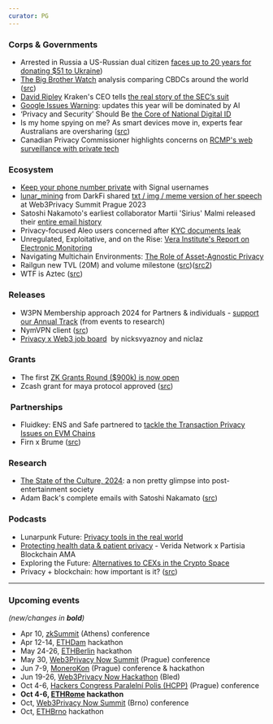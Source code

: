 ```yaml
---
curator: PG
---
```


### Corps & Governments
* Arrested in Russia a US-Russian dual citizen [faces up to 20 years for donating $51 to Ukraine](https://www.theguardian.com/world/2024/feb/20/russia-arrests-us-dual-national-for-51-ukrainian-charity-donation))
* [The Big Brother Watch](https://twitter.com/BigBrotherWatch) analysis comparing CBDCs around the world ([src](https://x.com/bigbrotherwatch/status/1761005320938156182?s=46&t=b1BOenGGst5sOeePtNVPjQ))
* [David Ripley](https://twitter.com/DavidLRipley) Kraken's CEO tells [the real story of the SEC’s suit](https://x.com/DavidLRipley/status/1760829432292405368?s=20)
* [Google Issues Warning](https://www.forbes.com/sites/zakdoffman/2024/02/12/google-warns-as-free-ai-upgrade-for-iphone-android-and-samsung-users/): updates this year will be dominated by AI
* ‘Privacy and Security’ Should Be [the Core of National Digital ID](https://www.theepochtimes.com/world/privacy-and-security-should-be-the-core-of-national-digital-id-australias-largest-bank-5583047?welcomeuser=1)
* Is my home spying on me? As smart devices move in, experts fear Australians are oversharing ([src](https://www.theguardian.com/technology/2024/feb/11/is-my-home-spying-on-me-as-smart-devices-move-in-experts-fear-australians-are-oversharing))
* Canadian Privacy Commissioner highlights concerns on [RCMP's web surveillance with private tech](https://www.rebelnews.com/privacy_commissioner_highlights_concerns_on_rcmp_s_web_surveillance_with_private_tech)

### Ecosystem
* [Keep your phone number private](https://www.wired.com/story/signal-launches-usersnames-phone-number-privacy/) with Signal usernames
* [lunar_mining](https://twitter.com/lunar_mining) from DarkFi shared [txt / img / meme version of her speech](https://dark.fi/insights/memetic-warfare.html) at Web3Privacy Summit Prague 2023 
* Satoshi Nakamoto's earliest collaborator Martii 'Sirius' Malmi released their [entire email history](https://bitcoinmagazine.com/technical/bitcoin-adam-backs-complete-emails-satoshi-nakamoto)  
* Privacy-focused Aleo users concerned after [KYC documents leak](https://cointelegraph.com/news/privacy-focused-aleo-users-concerned-after-kyc-documents-leak)
* Unregulated, Exploitative, and on the Rise: [Vera Institute's Report on Electronic Monitoring](https://www.eff.org/deeplinks/2024/02/unregulated-exploitative-and-rise-vera-institutes-report-electronic-monitoring)
* Navigating Multichain Environments: [The Role of Asset-Agnostic Privacy](https://hackernoon.com/navigating-multichain-environments-the-role-of-asset-agnostic-privacy)
* Railgun new TVL (20M) and volume milestone ([src](https://x.com/RAILGUN_Project/status/1760811652482830549?s=20))([src2](https://defillama.com/protocol/railgun))
* WTF is Aztec ([src](https://aztec.network/blog/wtf-is-aztec/))

### Releases
* W3PN Membership approach 2024 for Partners & individuals - [support our Annual Track](https://docs.web3privacy.info/membership/) (from events to research)
* NymVPN client ([src](https://x.com/nymproject/status/1760082042274918772?s=20))
* [Privacy x Web3 job board](https://docs.google.com/spreadsheets/d/1dN6bIWyOh01Dl-y1iZh-1TASZxKUefD098BUALcnUb8/edit)  by nicksvyaznoy and niclaz

### Grants
* The first [ZK Grants Round ($900k) is now open](https://twitter.com/ethereum/status/1760378315141939674)
* Zcash grant for maya protocol approved ([src](https://twitter.com/crypto_cr0c/status/1760091597902106955))

###  Partnerships
* Fluidkey: ENS and Safe partnered to [tackle the Transaction Privacy Issues on EVM Chains](https://news.bitcoin.com/fluidkey-launches-to-tackle-the-transaction-privacy-issues-on-evm-chains/)
* Firn x Brume ([src](https://twitter.com/Grav_Amundsen/status/1761799089665290430))
 
### Research
* [The State of the Culture, 2024](https://www.honest-broker.com/p/the-state-of-the-culture-2024): a non pretty glimpse into post-entertainment society
* Adam Back's complete emails with Satoshi Nakamato ([src](https://bitcoinmagazine.com/technical/bitcoin-adam-backs-complete-emails-satoshi-nakamoto))

### Podcasts  
* Lunarpunk Future: [Privacy tools in the real world](https://x.com/lunarpunksquad/status/1760681059229048859?s=20)
* [Protecting health data & patient privacy](https://www.youtube.com/watch?v=1XplgVgPiXo) - Verida Network x Partisia Blockchain AMA
* Exploring the Future: [Alternatives to CEXs in the Crypto Space](https://twitter.com/firoorg/status/1761747274034774285)
* Privacy + blockchain: how important is it? ([src](https://twitter.com/QuickswapDEX/status/1760428696534466743))

---

### Upcoming events
*(new/changes in **bold**)*

* Apr 10, [zkSummit](https://www.zksummit.com/) (Athens) conference
* Apr 12-14, [ETHDam](https://www.ethdam.com/) hackathon
* May 24-26, [ETHBerlin](https://ethberlin.org/) hackathon
* May 30, [Web3Privacy Now Summit](https://web3privacy.info/events/) (Prague) conference
* Jun 7-9, [MoneroKon](https://monerokon.org/) (Prague) conference & hackathon
* Jun 19-26, [Web3Privacy Now Hackathon](https://web3privacy.info/events/) (Bled)
* Oct 4-6, [Hackers Congress Paralelní Polis (HCPP)](https://hcpp.cz/) (Prague) conference
* **Oct 4-6, [ETHRome](https://ethrome.org/) hackathon**
* Oct, [Web3Privacy Now Summit](https://web3privacy.info/events/) (Brno) conference
* Oct, [ETHBrno](https://ethbrno.cz/) hackathon

